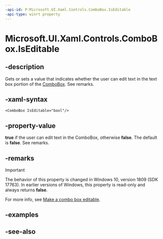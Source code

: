 ```yaml
---
-api-id: P:Microsoft.UI.Xaml.Controls.ComboBox.IsEditable
-api-type: winrt property
---
```


<!-- Property syntax
public bool IsEditable { get; }
-->

# Microsoft.UI.Xaml.Controls.ComboBox.IsEditable

## -description

Gets or sets a value that indicates whether the user can edit text in the text box portion of the [ComboBox](combobox.md). See remarks.

## -xaml-syntax

```xaml
<ComboBox IsEditable="bool"/>

```

## -property-value

**true** if the user can edit text in the ComboBox, otherwise **false**. The default is **false**. See remarks.

## -remarks

> [!IMPORTANT]
> The behavior of this property is changed in Windows 10, version 1809 (SDK 17763). In earlier versions of Windows, this property is read-only and always returns **false**.

For more info, see [Make a combo box editable](/windows/uwp/design/controls-and-patterns/combo-box#make-a-combo-box-editable).

## -examples

## -see-also
